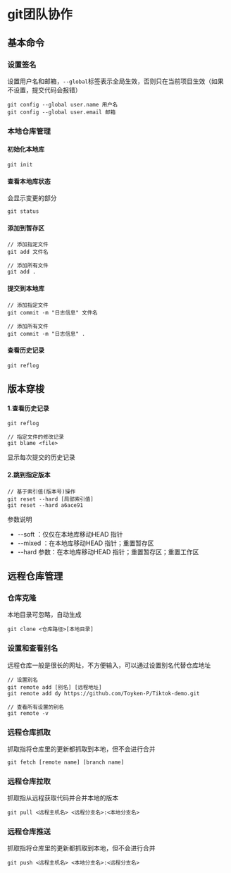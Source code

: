 # git团队协作

## 基本命令

### 设置签名

设置用户名和邮箱，`--global`标签表示全局生效，否则只在当前项目生效（如果不设置，提交代码会报错）

```
git config --global user.name 用户名
git config --global user.email 邮箱
```

### 本地仓库管理

#### 初始化本地库

```
git init
```

#### 查看本地库状态

会显示变更的部分

```
git status
```

#### 添加到暂存区

```
// 添加指定文件
git add 文件名

// 添加所有文件
git add .
```

#### 提交到本地库

```
// 添加指定文件
git commit -m "日志信息" 文件名

// 添加所有文件
git commit -m "日志信息" .
```

#### 查看历史记录

```
git reflog
```



## 版本穿梭

#### 1.查看历史记录

```
git reflog

// 指定文件的修改记录
git blame <file>
```

显示每次提交的历史记录

#### 2.跳到指定版本

```
// 基于索引值(版本号)操作
git reset --hard [局部索引值]
git reset --hard a6ace91
```

参数说明

- --soft ：仅仅在本地库移动HEAD 指针
- --mixed ：在本地库移动HEAD 指针；重置暂存区
- --hard 参数：在本地库移动HEAD 指针；重置暂存区；重置工作区



## 远程仓库管理

### 仓库克隆

本地目录可忽略，自动生成

```
git clone <仓库路径>[本地目录]
```

### 设置和查看别名

远程仓库一般是很长的网址，不方便输入，可以通过设置别名代替仓库地址

```
// 设置别名
git remote add [别名] [远程地址]
git remote add dy https://github.com/Toyken-P/Tiktok-demo.git

// 查看所有设置的别名
git remote -v
```

### 远程仓库抓取

抓取指将仓库里的更新都抓取到本地，但不会进行合并

```
git fetch [remote name] [branch name]
```

### 远程仓库拉取

抓取指从远程获取代码并合并本地的版本

```
git pull <远程主机名> <远程分支名>:<本地分支名>
```

### 远程仓库推送

抓取指将仓库里的更新都抓取到本地，但不会进行合并

```
git push <远程主机名> <本地分支名>:<远程分支名>
```




